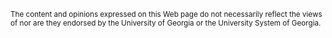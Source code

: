 <small>The content and opinions expressed on this Web page do not necessarily reflect the views of nor are they endorsed by the University of Georgia or the University System of Georgia.</small>

